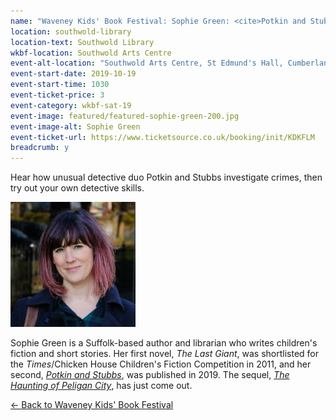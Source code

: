 ```yaml
---
name: "Waveney Kids' Book Festival: Sophie Green: <cite>Potkin and Stubbs</cite>, followed by code breaking workshop"
location: southwold-library
location-text: Southwold Library
wkbf-location: Southwold Arts Centre
event-alt-location: "Southwold Arts Centre, St Edmund's Hall, Cumberland Road, Southwold, IP18 6JP"
event-start-date: 2019-10-19
event-start-time: 1030
event-ticket-price: 3
event-category: wkbf-sat-19
event-image: featured/featured-sophie-green-200.jpg
event-image-alt: Sophie Green
event-ticket-url: https://www.ticketsource.co.uk/booking/init/KDKFLM
breadcrumb: y
---
```


Hear how unusual detective duo Potkin and Stubbs investigate crimes, then try out your own detective skills.

<img src="/images/featured/featured-sophie-green-200.jpg" alt="Sophie Green" class="custom-br-50 mw-40 {% include /c/img-float-right.html %}" />

Sophie Green is a Suffolk-based author and librarian who writes children's fiction and short stories. Her first novel, <cite>The Last Giant</cite>, was shortlisted for the <cite>Times</cite>/Chicken House Children's Fiction Competition in 2011, and her second, [<cite>Potkin and Stubbs</cite>](https://suffolk.spydus.co.uk/cgi-bin/spydus.exe/ENQ/OPAC/BIBENQ?BRN=2520242), was published in 2019. The sequel, [<cite>The Haunting of Peligan City</cite>](https://suffolk.spydus.co.uk/cgi-bin/spydus.exe/ENQ/OPAC/BIBENQ?BRN=2606858), has just come out.

[&larr; Back to Waveney Kids' Book Festival](/wkbf/)
